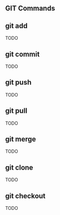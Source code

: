 ## GIT Commands

## git add
TODO

## git commit
TODO

## git push
TODO

## git pull
TODO

## git merge
TODO

## git clone
TODO

## git checkout
TODO